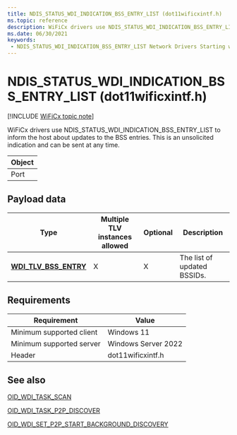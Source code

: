 ```yaml
---
title: NDIS_STATUS_WDI_INDICATION_BSS_ENTRY_LIST (dot11wificxintf.h)
ms.topic: reference
description: WiFiCx drivers use NDIS_STATUS_WDI_INDICATION_BSS_ENTRY_LIST to inform the host about updates to the BSS entries. This is an unsolicited indication and can be sent at any time.
ms.date: 06/30/2021
keywords:
 - NDIS_STATUS_WDI_INDICATION_BSS_ENTRY_LIST Network Drivers Starting with Windows Vista
---
```


# NDIS_STATUS_WDI_INDICATION_BSS_ENTRY_LIST (dot11wificxintf.h)

[!INCLUDE [WiFiCx topic note](../includes/wificx-version-warning.md)]


WiFiCx drivers use NDIS_STATUS_WDI_INDICATION_BSS_ENTRY_LIST to inform the host about updates to the BSS entries. This is an unsolicited indication and can be sent at any time.

| Object |
|--------|
| Port   |

 

## Payload data


| Type                                                   | Multiple TLV instances allowed | Optional | Description                 |
|--------------------------------------------------------|--------------------------------|----------|-----------------------------|
| [**WDI\_TLV\_BSS\_ENTRY**](./wdi-tlv-bss-entry.md) | X                              | X        | The list of updated BSSIDs. |

 

## Requirements


|Requirement|Value|
|--- |--- |
|Minimum supported client|Windows 11|
|Minimum supported server|Windows Server 2022|
|Header|dot11wificxintf.h|

## See also


[OID_WDI_TASK_SCAN](oid-wdi-task-scan.md)

[OID_WDI_TASK_P2P_DISCOVER](oid-wdi-task-p2p-discover.md)

[OID_WDI_SET_P2P_START_BACKGROUND_DISCOVERY](oid-wdi-set-p2p-start-background-discovery.md)

 

